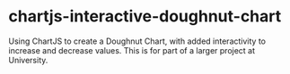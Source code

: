 # chartjs-interactive-doughnut-chart
Using ChartJS to create a Doughnut Chart, with added interactivity to increase and decrease values. This is for part of a larger project at University.
